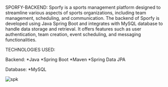 SPORFY-BACKEND:
       Sporfy is a sports management platform designed to streamline various aspects of sports organizations, including team management, scheduling, and communication. The backend of Sporfy is developed using Java Spring Boot and integrates with MySQL database to handle data storage and retrieval. It offers features such as user authentication, team creation, event scheduling, and messaging functionalities.

TECHNOLOGIES USED:

Backend:
*Java 
*Spring Boot
*Maven
*Spring Data JPA

Database:
*MySQL

![spk](https://github.com/Sriraam-27/Sporfy/assets/138901601/157cd3a3-a3ca-4eb9-8101-781503be2632)
